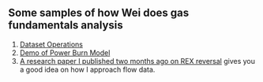 ## Some samples of how Wei does gas fundamentals analysis
1. [Dataset Operations](https://github.com/littletitans/201509/blob/master/dataset_demo.ipynb)
2. [Demo of Power Burn Model](https://github.com/littletitans/201509/blob/master/Power_Burn_Modeling.ipynb)
3. [A research paper I published two months ago on REX reversal](https://github.com/littletitans/201509/blob/master/Observ_White_Paper_on_REX_Expansion_Jul15.pdf) gives you a good idea on how I approach flow data.

